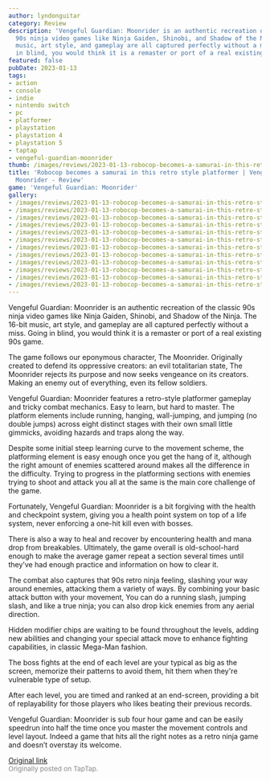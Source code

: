```yaml
---
author: lyndonguitar
category: Review
description: 'Vengeful Guardian: Moonrider is an authentic recreation of the classic
  90s ninja video games like Ninja Gaiden, Shinobi, and Shadow of the Ninja. The 16-bit
  music, art style, and gameplay are all captured perfectly without a miss. Going
  in blind, you would think it is a remaster or port of a real existing 90s game.'
featured: false
pubDate: 2023-01-13
tags:
- action
- console
- indie
- nintendo switch
- pc
- platformer
- playstation
- playstation 4
- playstation 5
- taptap
- vengeful-guardian-moonrider
thumb: /images/reviews/2023-01-13-robocop-becomes-a-samurai-in-this-retro-style-platformer--vengeful-guardian-moonrider---r-0.avif
title: 'Robocop becomes a samurai in this retro style platformer | Vengeful Guardian:
  Moonrider - Review'
game: 'Vengeful Guardian: Moonrider'
gallery:
- /images/reviews/2023-01-13-robocop-becomes-a-samurai-in-this-retro-style-platformer--vengeful-guardian-moonrider---r-0.avif
- /images/reviews/2023-01-13-robocop-becomes-a-samurai-in-this-retro-style-platformer--vengeful-guardian-moonrider---r-1.avif
- /images/reviews/2023-01-13-robocop-becomes-a-samurai-in-this-retro-style-platformer--vengeful-guardian-moonrider---r-2.avif
- /images/reviews/2023-01-13-robocop-becomes-a-samurai-in-this-retro-style-platformer--vengeful-guardian-moonrider---r-3.avif
- /images/reviews/2023-01-13-robocop-becomes-a-samurai-in-this-retro-style-platformer--vengeful-guardian-moonrider---r-4.avif
- /images/reviews/2023-01-13-robocop-becomes-a-samurai-in-this-retro-style-platformer--vengeful-guardian-moonrider---r-5.avif
- /images/reviews/2023-01-13-robocop-becomes-a-samurai-in-this-retro-style-platformer--vengeful-guardian-moonrider---r-6.avif
- /images/reviews/2023-01-13-robocop-becomes-a-samurai-in-this-retro-style-platformer--vengeful-guardian-moonrider---r-7.avif
- /images/reviews/2023-01-13-robocop-becomes-a-samurai-in-this-retro-style-platformer--vengeful-guardian-moonrider---r-8.avif
- /images/reviews/2023-01-13-robocop-becomes-a-samurai-in-this-retro-style-platformer--vengeful-guardian-moonrider---r-9.avif
- /images/reviews/2023-01-13-robocop-becomes-a-samurai-in-this-retro-style-platformer--vengeful-guardian-moonrider---r-10.avif
- /images/reviews/2023-01-13-robocop-becomes-a-samurai-in-this-retro-style-platformer--vengeful-guardian-moonrider---r-11.avif
---
```

Vengeful Guardian: Moonrider is an authentic recreation of the classic 90s ninja video games like Ninja Gaiden, Shinobi, and Shadow of the Ninja. The 16-bit music, art style, and gameplay are all captured perfectly without a miss. Going in blind, you would think it is a remaster or port of a real existing 90s game.

The game follows our eponymous character, The Moonrider. Originally created to defend its oppressive creators: an evil totalitarian state, The Moonrider rejects its purpose and now seeks vengeance on its creators. Making an enemy out of everything, even its fellow soldiers.

Vengeful Guardian: Moonrider features a retro-style platformer gameplay and tricky combat mechanics. Easy to learn, but hard to master. The platform elements include running, hanging, wall-jumping, and jumping (no double jumps) across eight distinct stages with their own small little gimmicks, avoiding hazards and traps along the way.

Despite some initial steep learning curve to the movement scheme, the platforming element is easy enough once you get the hang of it, although the right amount of enemies scattered around makes all the difference in the difficulty. Trying to progress in the platforming sections with enemies trying to shoot and attack you all at the same is the main core challenge of the game.

Fortunately, Vengeful Guardian: Moonrider is a bit forgiving with the health and checkpoint system, giving you a health point system on top of a life system, never enforcing a one-hit kill even with bosses.

There is also a way to heal and recover by encountering health and mana drop from breakables. Ultimately, the game overall is old-school-hard enough to make the average gamer repeat a section several times until they’ve had enough practice and information on how to clear it.

The combat also captures that 90s retro ninja feeling, slashing your way around enemies, attacking them a variety of ways. By combining your basic attack button with your movement, You can do a running slash, jumping slash, and like a true ninja; you can also drop kick enemies from any aerial direction.

Hidden modifier chips are waiting to be found throughout the levels, adding new abilities and changing your special attack move to enhance fighting capabilities, in classic Mega-Man fashion.

The boss fights at the end of each level are your typical as big as the screen, memorize their patterns to avoid them, hit them when they're vulnerable type of setup.

After each level, you are timed and ranked at an end-screen, providing a bit of replayability for those players who likes beating their previous records.

Vengeful Guardian: Moonrider is sub four hour game and can be easily speedrun into half the time once you master the movement controls and level layout. Indeed a game that hits all the right notes as a retro ninja game and doesn’t overstay its welcome.

[Original link](https://www.taptap.io/post/4193214)<br><span style="font-size: 0.95em; color: #888;">Originally posted on TapTap.</span>